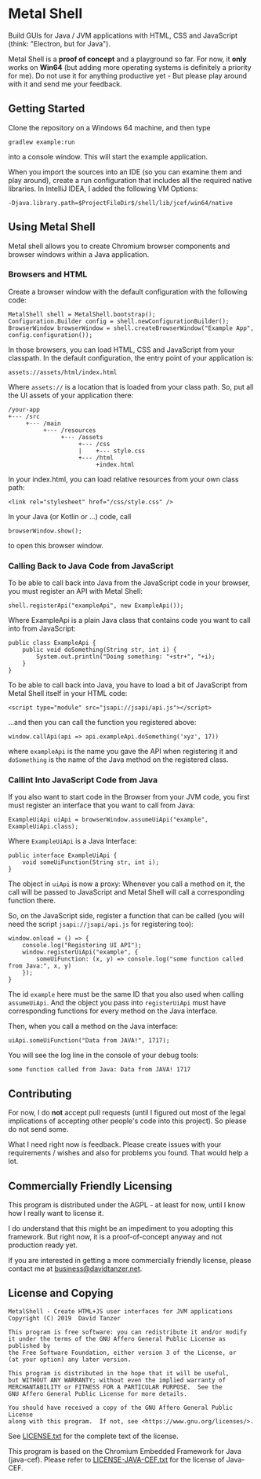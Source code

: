 # Metal Shell

Build GUIs for Java / JVM applications with HTML, CSS and JavaScript (think: "Electron, but for Java").

Metal Shell is a **proof of concept** and a playground so far. For now, it **only** works on **Win64** (but adding more operating systems is definitely a priority for me). Do not use it for anything productive yet - But please play around with it and send me your feedback.

## Getting Started

Clone the repository on a Windows 64 machine, and then type

    gradlew example:run
    
into a console window. This will start the example application.

When you import the sources into an IDE (so you can examine them and play around), create a run configuration that includes all the required native libraries. In IntelliJ IDEA, I added the following VM Options:

    -Djava.library.path=$ProjectFileDir$/shell/lib/jcef/win64/native

## Using Metal Shell

Metal shell allows you to create Chromium browser components and browser windows within a Java application. 

### Browsers and HTML

Create a browser window with the default configuration with the following code:

    MetalShell shell = MetalShell.bootstrap();
    Configuration.Builder config = shell.newConfigurationBuilder();
    BrowserWindow browserWindow = shell.createBrowserWindow("Example App", config.configuration());

In those browsers, you can load HTML, CSS and JavaScript from your classpath. In the default configuration, the entry point of your application is:

    assets://assets/html/index.html

Where ```assets://``` is a location that is loaded from your class path. So, put all the UI assets of your application there:

    /your-app
    +--- /src
         +--- /main
              +--- /resources
                   +--- /assets
                        +--- /css
                        |    +--- style.css
                        +--- /html
                             +index.html

In your index.html, you can load relative resources from your own class path:

    <link rel="stylesheet" href="/css/style.css" />

In your Java (or Kotlin or ...) code, call

    browserWindow.show();

to open this browser window. 

### Calling Back to Java Code from JavaScript

To be able to call back into Java from the JavaScript code in your browser, you must register an API with Metal Shell:

    shell.registerApi("exampleApi", new ExampleApi());

Where ExampleApi is a plain Java class that contains code you want to call into from JavaScript:

    public class ExampleApi {
        public void doSomething(String str, int i) {
            System.out.println("Doing something: "+str+", "+i);
        }
    }

To be able to call back into Java, you have to load a bit of JavaScript from Metal Shell itself in your HTML code:

    <script type="module" src="jsapi://jsapi/api.js"></script>

...and then you can call the function you registered above:

    window.callApi(api => api.exampleApi.doSomething('xyz', 17))

where ```exampleApi``` is the name you gave the API when registering it and ```doSomething``` is the name of the Java method on the registered class.

### Callint Into JavaScript Code from Java

If you also want to start code in the Browser from your JVM code, you first must register an interface that you want to call from Java:

    ExampleUiApi uiApi = browserWindow.assumeUiApi("example", ExampleUiApi.class);
    
Where ```ExampleUiApi``` is a Java Interface:

    public interface ExampleUiApi {
        void someUiFunction(String str, int i);
    }

The object in ```uiApi``` is now a proxy: Whenever you call a method on it, the call will be passed to JavaScript and Metal Shell will call a corresponding function there.

So, on the JavaScript side, register a function that can be called (you will need the script ```jsapi://jsapi/api.js``` for registering too):

    window.onload = () => {
        console.log("Registering UI API");
        window.registerUiApi("example", {
            someUiFunction: (x, y) => console.log("some function called from Java:", x, y)
        });
    }

The id ```example``` here must be the same ID that you also used when calling ```assumeUiApi```. And the object you pass into ```registerUiApi``` must have corresponding functions for every method on the Java interface.

Then, when you call a method on the Java interface:

    uiApi.someUiFunction("Data from JAVA!", 1717);

You will see the log line in the console of your debug tools:

    some function called from Java: Data from JAVA! 1717

## Contributing

For now, I do **not** accept pull requests (until I figured out most of the legal implications of accepting other people's code into this project). So please do not send some.

What I need right now is feedback. Please create issues with your requirements / wishes and also for problems you found. That would help a lot.

## Commercially Friendly Licensing

This program is distributed under the AGPL - at least for now, until I know how I really want to license it.

I do understand that this might be an impediment to you adopting this framework. But right now, it is a proof-of-concept anyway and not production ready yet.

If you are interested in getting a more commercially friendly license, please contact me at [business@davidtanzer.net](mailto:business@davidtanzer.net).

## License and Copying

    MetalShell - Create HTML+JS user interfaces for JVM applications
    Copyright (C) 2019  David Tanzer

    This program is free software: you can redistribute it and/or modify
    it under the terms of the GNU Affero General Public License as published by
    the Free Software Foundation, either version 3 of the License, or
    (at your option) any later version.

    This program is distributed in the hope that it will be useful,
    but WITHOUT ANY WARRANTY; without even the implied warranty of
    MERCHANTABILITY or FITNESS FOR A PARTICULAR PURPOSE.  See the
    GNU Affero General Public License for more details.

    You should have received a copy of the GNU Affero General Public License
    along with this program.  If not, see <https://www.gnu.org/licenses/>.

See [LICENSE.txt](LICENSE.txt) for the complete text of the license.

This program is based on the Chromium Embedded Framework for Java (java-cef). Please refer to [LICENSE-JAVA-CEF.txt](LICENSE-JAVA-CEF.txt) for the license of Java-CEF.
